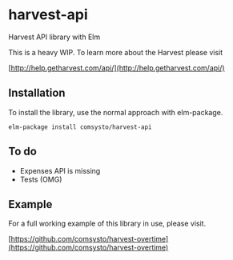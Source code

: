# harvest-api
Harvest API library with Elm

This is a heavy WIP. To learn more about the Harvest please visit

[http://help.getharvest.com/api/](http://help.getharvest.com/api/)


## Installation
To install the library, use the normal approach with elm-package.

```
elm-package install comsysto/harvest-api
```

## To do

- Expenses API is missing
- Tests (OMG)


## Example
For a full working example of this library in use, please visit.

[https://github.com/comsysto/harvest-overtime](https://github.com/comsysto/harvest-overtime)
